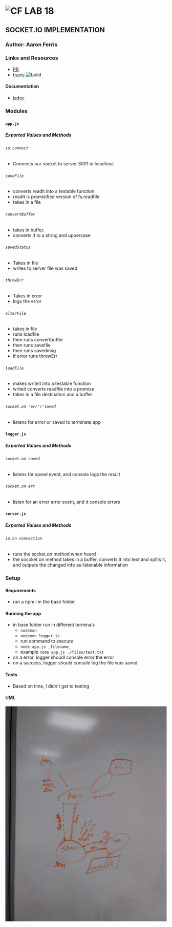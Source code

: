 
![CF](http://i.imgur.com/7v5ASc8.png) LAB 18
=================================================

## SOCKET.IO IMPLEMENTATION

### Author: Aaron Ferris

### Links and Resources
* [PR](https://github.com/codefellows-js-401d29-aaron-ferris/lab18/pull/1)  
* [travis](https://www.travis-ci.com/codefellows-js-401d29-aaron-ferris/lab18) ![build](https://www.travis-ci.com/codefellows-js-401d29-aaron-ferris/lab17.svg?branch=master)  
  
  
#### Documentation
* [jsdoc](https://github.com/codefellows-js-401d29-aaron-ferris/lab87/tree/submission/docs)  

### Modules
#### `app.js`
##### Exported Values and Methods

###### `io.connect`
 * Connects our socket to server 3001 in localhost

###### `saveFile`
 * converts readit into a testable function
 * readit is promisified version of fs.readfile
 * takes in a file

###### `convertBuffer`
 * takes in buffer. 
 * converts it to a string and uppercase

###### `savedStatus`
 * Takes in file
 * writes to server file was saved


###### `throwErr`
 * Takes in error
 * logs the error

###### `alterFile`
 * takes in file
 * runs loadfile
 * then runs convertbuffer
 * then runs savefile
 * then runs savedmsg
 * if error runs throwErr

###### `loadFile`
 * makes writeit into a testable function
 * writeit converts readfile into a promise
 * takes in a file destination and a buffer

 ###### `socket.on 'err'/'saved`
 * listens for error or saved to terminate app


#### `logger.js`
##### Exported Values and Methods

###### `socket.on saved`
 * listens for saved event, and console logs the result

###### `socket.on err`
 * listen for an error error event, and it console errors


#### `server.js`
##### Exported Values and Methods

###### `io.on connection`
 * runs the socket.on method when heard
 * the soccket on method takes in a buffer, converts it into text and splits it, and outputs the changed info as listenable information

 
### Setup
#### Requirements
* run a npm i in the base folder


#### Running the app
* in base folder run in different terminals
  * `nodemon`
  * `nodemon logger.js`
  * run command to execute
  *  `node app.js _filename_`
  *  example `node app.js ./files/test.txt`
* on a error, logger shoudl console error the error
* on a success, logger should console log the file was saved
  
#### Tests
* Based on time, I didn't get to testing

#### UML
![UML](./files/uml.jpg)



